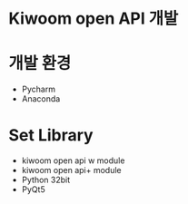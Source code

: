 # Kiwoom open API 개발 

# 개발 환경
  - Pycharm
  - Anaconda 
  
# Set Library
  - kiwoom open api w module
  - kiwoom open api+  module 
  - Python 32bit
  - PyQt5
 
 
